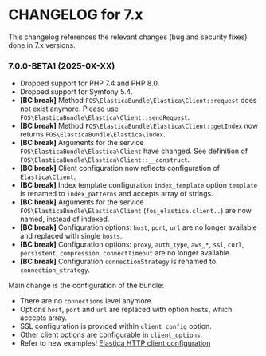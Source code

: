 CHANGELOG for 7.x
===================

This changelog references the relevant changes (bug and security fixes) done
in 7.x versions.

### 7.0.0-BETA1 (2025-0X-XX)

* Dropped support for PHP 7.4 and PHP 8.0.
* Dropped support for Symfony 5.4.
* **[BC break]** Method `FOS\ElasticaBundle\Elastica\Client::request` does not exist anymore. Please use `FOS\ElasticaBundle\Elastica\Client::sendRequest`.
* **[BC break]** Method `FOS\ElasticaBundle\Elastica\Client::getIndex` now returns `FOS\ElasticaBundle\Elastica\Index`.
* **[BC break]** Arguments for the service `FOS\ElasticaBundle\Elastica\Client` have changed. See definition of `FOS\ElasticaBundle\Elastica\Client::__construct`.
* **[BC break]** Client configuration now reflects configuration of `Elastica\Client`.
* **[BC break]** Index template configuration `index_template` option `template` is renamed to `index_patterns` and accepts array of strings.
* **[BC break]** Arguments for the service `FOS\ElasticaBundle\Elastica\Client` (`fos_elastica.client..`) are now named, instead of indexed.
* **[BC break]** Configuration options: `host`, `port`, `url` are no longer available and replaced with single `hosts`.
* **[BC break]** Configuration options: `proxy`, `auth_type`, `aws_*`, `ssl`, `curl`, `persistent`, `compression`, `connectTimeout` are no longer available.
* **[BC break]** Configuration `connectionStrategy` is renamed to `connection_strategy`.

Main change is the configuration of the bundle:
* There are no `connections` level anymore.
* Options `host`, `port` and `url` are replaced with option `hosts`, which accepts array.
* SSL configuration is provided within `client_config` option.
* Other client options are configurable in `client_options`.
* Refer to new examples! [Elastica HTTP client configuration](doc/cookbook/elastica-http-client-configuration.md)
